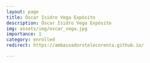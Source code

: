 ```yaml
---
layout: page
title: Óscar Isidro Vega Expósito
description: Óscar Isidro Vega Expósito
img: assets/img/oscar_vega.jpg
importance: 1
category: enrolled
redirect: https://ambassadorstelecorenta.github.io/

---
```

